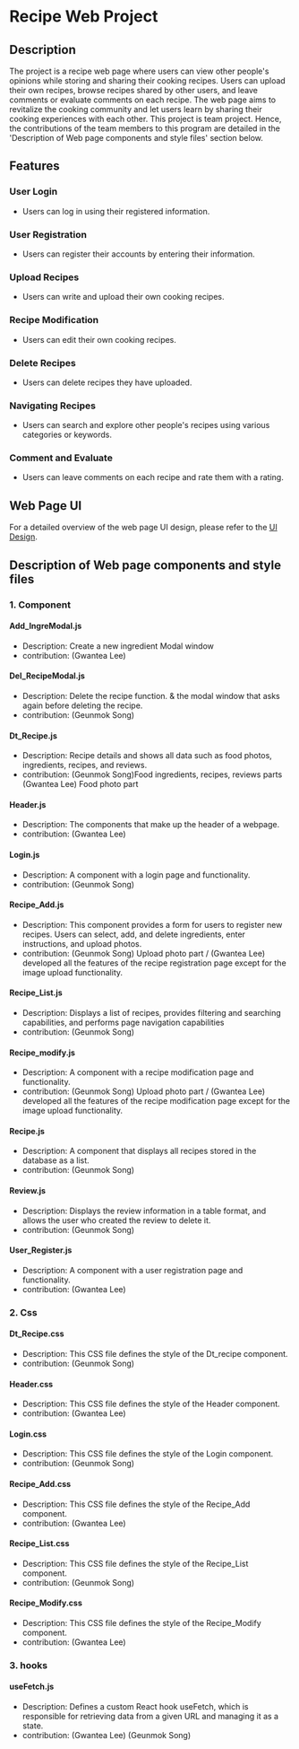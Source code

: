 # Recipe Web Project

## Description
The project is a recipe web page where users can view other people's opinions while storing and sharing their cooking recipes. Users can upload their own recipes, browse recipes shared by other users, and leave comments or evaluate comments on each recipe. The web page aims to revitalize the cooking community and let users learn by sharing their cooking experiences with each other. This project is team project. Hence, the contributions of the team members to this program are detailed in the 'Description of Web page components and style files' section below.


## Features

### User Login
- Users can log in using their registered information.
### User Registration
- Users can register their accounts by entering their information.
### Upload Recipes
- Users can write and upload their own cooking recipes.
### Recipe Modification
- Users can edit their own cooking recipes.
### Delete Recipes
- Users can delete recipes they have uploaded.
### Navigating Recipes
- Users can search and explore other people's recipes using various categories or keywords.
### Comment and Evaluate
- Users can leave comments on each recipe and rate them with a rating.

## Web Page UI
For a detailed overview of the web page UI design, please refer to the [UI Design](./docs/web_recipe_UI.pptx).

## Description of Web page components and style files
### 1. Component
#### Add_IngreModal.js
- Description: Create a new ingredient Modal window
- contribution: (Gwantea Lee)
#### Del_RecipeModal.js
- Description: Delete the recipe function. & the modal window that asks again before deleting the recipe.
- contribution: (Geunmok Song)
#### Dt_Recipe.js
- Description: Recipe details and shows all data such as food photos, ingredients, recipes, and reviews.
- contribution: (Geunmok Song)Food ingredients, recipes, reviews parts (Gwantea Lee) Food photo part
#### Header.js
- Description: The components that make up the header of a webpage.
- contribution: (Gwantea Lee)
#### Login.js
- Description: A component with a login page and functionality.
- contribution: (Geunmok Song)
#### Recipe_Add.js
- Description: This component provides a form for users to register new recipes. Users can select, add, and delete ingredients, enter instructions, and upload photos.
- contribution: (Geunmok Song) Upload photo part / (Gwantea Lee) developed all the features of the recipe registration page except for the image upload functionality.
#### Recipe_List.js
- Description: Displays a list of recipes, provides filtering and searching capabilities, and performs page navigation capabilities
- contribution: (Geunmok Song)
#### Recipe_modify.js
- Description: A component with a recipe modification page and functionality.
- contribution: (Geunmok Song) Upload photo part / (Gwantea Lee) developed all the features of the recipe modification page except for the image upload functionality.
#### Recipe.js
- Description: A component that displays all recipes stored in the database as a list.
- contribution: (Geunmok Song)
#### Review.js
- Description: Displays the review information in a table format, and allows the user who created the review to delete it.
- contribution: (Geunmok Song)
#### User_Register.js
- Description: A component with a user registration page and functionality.
- contribution: (Gwantea Lee)

### 2. Css
#### Dt_Recipe.css
- Description: This CSS file defines the style of the Dt_recipe component.
- contribution: (Geunmok Song)
#### Header.css
- Description: This CSS file defines the style of the Header component.
- contribution: (Gwantea Lee)
#### Login.css
- Description: This CSS file defines the style of the Login component.
- contribution: (Geunmok Song)
#### Recipe_Add.css
- Description: This CSS file defines the style of the Recipe_Add component.
- contribution: (Gwantea Lee)
#### Recipe_List.css
- Description: This CSS file defines the style of the Recipe_List component.
- contribution: (Geunmok Song)
#### Recipe_Modify.css
- Description: This CSS file defines the style of the Recipe_Modify component.
- contribution: (Gwantea Lee)

### 3. hooks
#### useFetch.js
- Description: Defines a custom React hook useFetch, which is responsible for retrieving data from a given URL and managing it as a state.
- contribution: (Gwantea Lee) (Geunmok Song)
